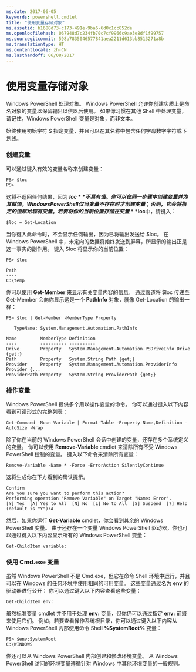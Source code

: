 ```yaml
---
ms.date: 2017-06-05
keywords: powershell,cmdlet
title: "使用变量存储对象"
ms.assetid: b1688d73-c173-491e-9ba6-6d0c1cc852de
ms.openlocfilehash: 067948d7c234fb70c7cf9966c9ae3e8df1f99757
ms.sourcegitcommit: 598b7835046577841aea2211d613bb8513271a8b
ms.translationtype: HT
ms.contentlocale: zh-CN
ms.lasthandoff: 06/08/2017
---
```

# <a name="using-variables-to-store-objects"></a>使用变量存储对象
Windows PowerShell 处理对象。 Windows PowerShell 允许你创建实质上是命名对象的变量以保留输出以供以后使用。 如果你习惯在其他 Shell 中处理变量，请记住，Windows PowerShell 变量是对象，而非文本。

始终使用初始字符 $ 指定变量，并且可以在其名称中包含任何字母数字字符或下划线。

### <a name="creating-a-variable"></a>创建变量
可以通过键入有效的变量名称来创建变量：

```
PS> $loc
PS>
```

这将不返回任何结果，因为 **$loc** 不具有值。 你可以在同一步骤中创建变量并为其赋值。 Windows PowerShell 仅当变量不存在时才创建变量；否则，它会将指定的值赋给现有变量。 若要将你的当前位置存储在变量 **$loc**中，请键入：

```
$loc = Get-Location
```

当你键入此命令时，不会显示任何输出，因为已将输出发送给 $loc。 在 Windows PowerShell 中，未定向的数据将始终发送到屏幕，所显示的输出正是这一事实的副作用。 键入 $loc 将显示你的当前位置：

```
PS> $loc

Path
----
C:\temp
```

你可以使用 **Get-Member** 来显示有关变量内容的信息。 通过管道将 $loc 传递至 Get-Member 会向你显示这是一个 **PathInfo** 对象，就像 Get-Location 的输出一样：

```
PS> $loc | Get-Member -MemberType Property

   TypeName: System.Management.Automation.PathInfo

Name         MemberType Definition
----         ---------- ----------
Drive        Property   System.Management.Automation.PSDriveInfo Drive {get;}
Path         Property   System.String Path {get;}
Provider     Property   System.Management.Automation.ProviderInfo Provider {...
ProviderPath Property   System.String ProviderPath {get;}
```

### <a name="manipulating-variables"></a>操作变量
Windows PowerShell 提供多个用以操作变量的命令。 你可以通过键入以下内容看到可读形式的完整列表：

```
Get-Command -Noun Variable | Format-Table -Property Name,Definition -AutoSize -Wrap
```

除了你在当前的 Windows PowerShell 会话中创建的变量，还存在多个系统定义的变量。 你可以使用 **Remove-Variable** cmdlet 来清除所有不受 Windows PowerShell 控制的变量。 键入以下命令来清除所有变量：

```
Remove-Variable -Name * -Force -ErrorAction SilentlyContinue
```

这将生成你在下方看到的确认提示。

```
Confirm
Are you sure you want to perform this action?
Performing operation "Remove Variable" on Target "Name: Error".
[Y] Yes  [A] Yes to All  [N] No  [L] No to All  [S] Suspend  [?] Help
(default is "Y"):A
```

然后，如果你运行 **Get-Variable** cmdlet，你会看到其余的 Windows PowerShell 变量。 由于还存在一个变量 Windows PowerShell 驱动器，你也可以通过键入以下内容显示所有的 Windows PowerShell 变量：

```
Get-ChildItem variable:
```

### <a name="using-cmdexe-variables"></a>使用 Cmd.exe 变量
虽然 Windows PowerShell 不是 Cmd.exe，但它在命令 Shell 环境中运行，并且可以在 Windows 的任何环境中使用相同的可用变量。 这些变量通过名为 **env** 的驱动器进行公开： 你可以通过键入以下内容查看这些变量：

```
Get-ChildItem env:
```

虽然标准变量 cmdlet 并不用于处理 **env:** 变量，但你仍可以通过指定 **env:** 前缀来使用它们。 例如，若要查看操作系统根目录，你可以通过键入以下内容从 Windows PowerShell 内部使用命令 Shell **%SystemRoot%** 变量：

```
PS> $env:SystemRoot
C:\WINDOWS
```

你还可以从 Windows PowerShell 内部创建和修改环境变量。 从 Windows PowerShell 访问的环境变量遵循针对 Windows 中其他环境变量的一般规则。

